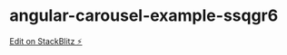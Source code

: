 # angular-carousel-example-ssqgr6

[Edit on StackBlitz ⚡️](https://stackblitz.com/edit/angular-carousel-example-ssqgr6)